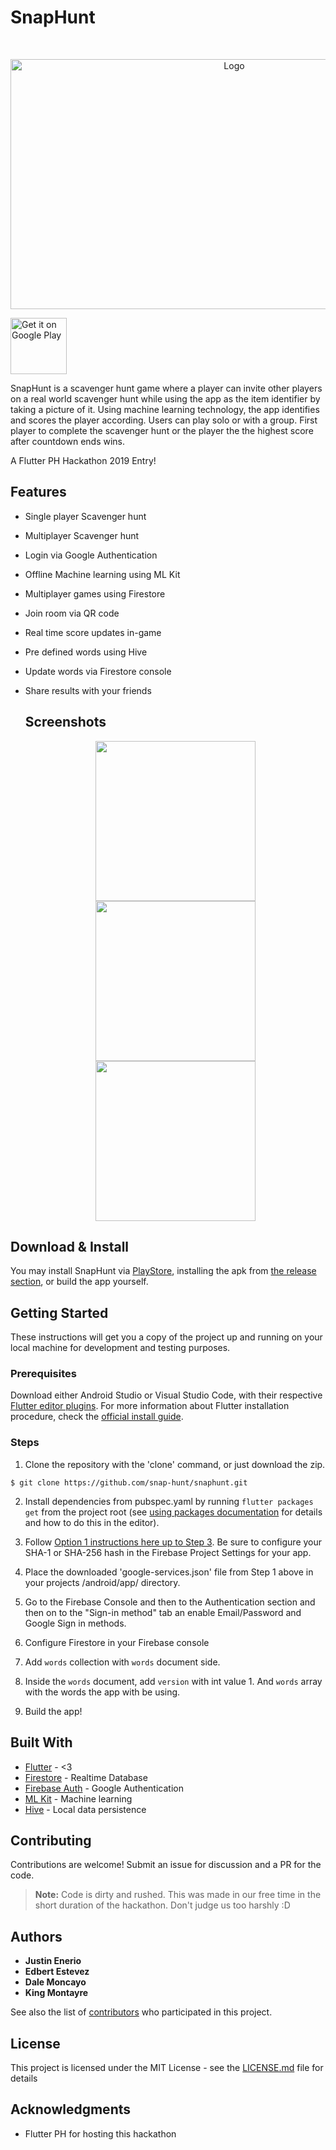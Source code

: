 
# SnapHunt

<br />
<p align="center">
    <img src="screenshots/snap.png" alt="Logo" height="400" width="700">

</p>

<a href='https://play.google.com/store/apps/details?id=com.em2.snaphunt'><img alt='Get it on Google Play' src='https://play.google.com/intl/en_us/badges/images/generic/en_badge_web_generic.png' height=90px/></a>

SnapHunt is a scavenger hunt game where a player can invite other players on a real world scavenger hunt while using the app as the item identifier by taking a picture of it. Using machine learning technology, the app identifies and scores the player according. Users can play solo or with a group. First player to complete the scavenger hunt or the player the the highest score after countdown ends wins.

A Flutter PH Hackathon 2019 Entry!

## Features
* Single player Scavenger hunt
* Multiplayer Scavenger hunt
* Login via Google Authentication
* Offline Machine learning using ML Kit
* Multiplayer games using Firestore
* Join room via QR code
* Real time score updates in-game
* Pre defined words using Hive
* Update words via Firestore console
* Share results with your friends
  
  ## Screenshots
  <p align="center">
  <img src="screenshots/1.jpg" width="256" hspace="4">
  <img src="screenshots/3.jpg" width="256" hspace="4">
  <img src="screenshots/4.jpg" width="256" hspace="4">
</p>

## Download & Install

You may install SnapHunt via [PlayStore](https://play.google.com/store/apps/details?id=com.em2.snaphunt), installing the apk from [the release section](https://github.com/snap-hunt/snaphunt/releases), or build the app yourself. 

## Getting Started

These instructions will get you a copy of the project up and running on your local machine for development and testing purposes. 

### Prerequisites

Download either Android Studio or Visual Studio Code, with their respective [Flutter editor plugins](https://flutter.io/get-started/editor/). For more information about Flutter installation procedure, check the [official install guide](https://flutter.io/get-started/install/).

### Steps
1. Clone the repository with the 'clone' command, or just download the zip.

```
$ git clone https://github.com/snap-hunt/snaphunt.git
```

2. Install dependencies from pubspec.yaml by running `flutter packages get` from the project root (see [using packages documentation](https://flutter.io/using-packages/#adding-a-package-dependency-to-an-app) for details and how to do this in the editor). 


3. Follow [Option 1 instructions here up to Step 3](https://firebase.google.com/docs/android/setup#console). Be sure to configure your SHA-1 or SHA-256 hash in the Firebase Project Settings for your app.

4. Place the downloaded 'google-services.json' file from Step 1 above in your
     projects <flutter-project>/android/app/ directory.

5. Go to the Firebase Console and then to the Authentication section and then
     on to the "Sign-in method" tab an enable Email/Password and Google Sign in methods.
6. Configure Firestore in your Firebase console

7. Add `words` collection with `words` document side.

8. Inside the `words` document, add `version` with int value 1. And `words` array with the words the app with be using.

9. Build the app!

## Built With

* [Flutter](https://flutter.dev/) - <3
* [Firestore](https://firebase.google.com/docs/firestore) - Realtime Database
* [Firebase Auth](https://firebase.google.com/docs/auth) - Google Authentication
* [ML Kit](https://firebase.google.com/docs/ml-kit) - Machine learning
* [Hive](https://docs.hivedb.dev/) - Local data persistence

## Contributing

Contributions are welcome! Submit an issue for discussion and a PR for the code.

> **Note:** Code is dirty and rushed. This was made in our free time in the short duration of the hackathon. Don't judge us too harshly :D 


## Authors

*  **Justin Enerio**
*  **Edbert Estevez**
*  **Dale Moncayo**
*  **King Montayre**

See also the list of [contributors](https://github.com/snap-hunt/snaphunt/graphs/contributors) who participated in this project.

## License

This project is licensed under the MIT License - see the [LICENSE.md](./LICENSE.md) file for details

## Acknowledgments

* Flutter PH for hosting this hackathon
